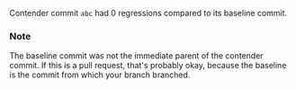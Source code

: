 Contender commit `abc` had 0 regressions compared to its baseline commit.

### Note

The baseline commit was not the immediate parent of the contender commit. If this is a pull request, that's probably okay, because the baseline is the commit from which your branch branched.
